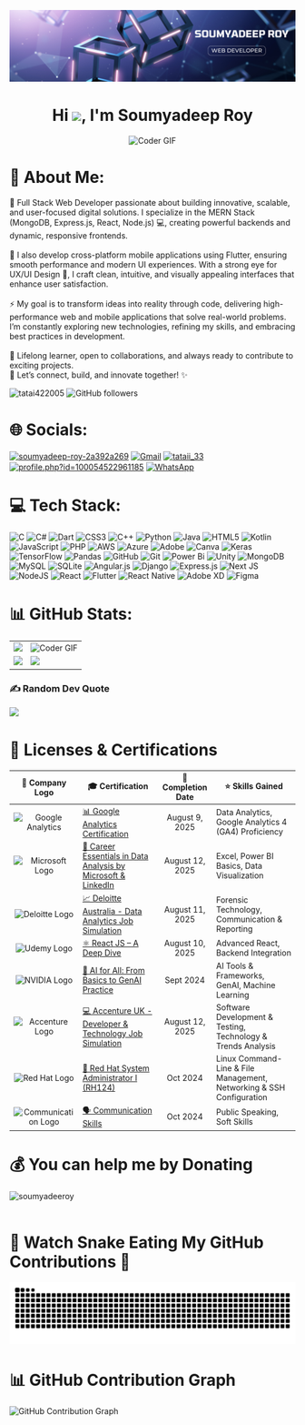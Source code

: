 ![logo](https://github.com/tatai422005/tatai422005/blob/main/Purple%20and%20Blue%20Futuristic%20Data%20Analyst%20LinkedIn%20Banner%20(2).png)
<h1 align="center">Hi <img src="https://github.com/TheDudeThatCode/TheDudeThatCode/blob/master/Assets/Hi.gif" width="35" />, I'm Soumyadeep Roy</h1> 

<div align="center">
  <img alt="Coder GIF" height="250" width="350" src="https://miro.medium.com/max/1360/0*7Q3yvSIv_t0ioJ-Z.gif" />
</div> 

# 💫 About Me:
🚀 Full Stack Web Developer passionate about building innovative, scalable, and user-focused digital solutions. I specialize in the MERN Stack (MongoDB, Express.js, React, Node.js) 💻, creating powerful backends and dynamic, responsive frontends.<br><br>📱 I also develop cross-platform mobile applications using Flutter, ensuring smooth performance and modern UI experiences. With a strong eye for UX/UI Design 🎨, I craft clean, intuitive, and visually appealing interfaces that enhance user satisfaction.<br><br>⚡ My goal is to transform ideas into reality through code, delivering high-performance web and mobile applications that solve real-world problems. I’m constantly exploring new technologies, refining my skills, and embracing best practices in development.<br><br>🌱 Lifelong learner, open to collaborations, and always ready to contribute to exciting projects.<br>📌 Let’s connect, build, and innovate together! ✨

<p align="left">
  <img src="https://komarev.com/ghpvc/?username=tatai422005&label=Profile%20views&color=0e75b6&style=flat" alt="tatai422005" />
  <img src="https://img.shields.io/github/followers/tatai422005?label=Followers&style=social" alt="GitHub followers" />
</p>

# 🌐 Socials:
<p align="left">
<a href="https://linkedin.com/in/soumyadeep-roy-2a392a269" target="blank"><img align="center" src="https://raw.githubusercontent.com/rahuldkjain/github-profile-readme-generator/master/src/images/icons/Social/linked-in-alt.svg" alt="soumyadeep-roy-2a392a269" height="30" width="40" /></a>
<a href="mailto:soumyadeep.roy2017@gmail.com" target="blank"><img align="center" src="https://upload.wikimedia.org/wikipedia/commons/4/4e/Gmail_Icon.png" alt="Gmail" height="40" width="40" /></a>
<a href="https://instagram.com/tataii_33" target="blank"><img align="center" src="https://raw.githubusercontent.com/rahuldkjain/github-profile-readme-generator/master/src/images/icons/Social/instagram.svg" alt="tataii_33" height="30" width="40" /></a>
<a href="https://fb.com/profile.php?id=100054522961185" target="blank"><img align="center" src="https://raw.githubusercontent.com/rahuldkjain/github-profile-readme-generator/master/src/images/icons/Social/facebook.svg" alt="profile.php?id=100054522961185" height="30" width="40" /></a>
<a href="https://wa.me/918159093038" target="blank"><img align="center" src="https://upload.wikimedia.org/wikipedia/commons/6/6b/WhatsApp.svg" alt="WhatsApp" height="40" width="40" /></a>
</p>


# 💻 Tech Stack:
![C](https://img.shields.io/badge/c-%2300599C.svg?style=for-the-badge&logo=c&logoColor=white) ![C#](https://img.shields.io/badge/c%23-%23239120.svg?style=for-the-badge&logo=csharp&logoColor=white) ![Dart](https://img.shields.io/badge/dart-%230175C2.svg?style=for-the-badge&logo=dart&logoColor=white) ![CSS3](https://img.shields.io/badge/css3-%231572B6.svg?style=for-the-badge&logo=css3&logoColor=white) ![C++](https://img.shields.io/badge/c++-%2300599C.svg?style=for-the-badge&logo=c%2B%2B&logoColor=white) ![Python](https://img.shields.io/badge/python-3670A0?style=for-the-badge&logo=python&logoColor=ffdd54) ![Java](https://img.shields.io/badge/java-%23ED8B00.svg?style=for-the-badge&logo=openjdk&logoColor=white) ![HTML5](https://img.shields.io/badge/html5-%23E34F26.svg?style=for-the-badge&logo=html5&logoColor=white) ![Kotlin](https://img.shields.io/badge/kotlin-%237F52FF.svg?style=for-the-badge&logo=kotlin&logoColor=white) ![JavaScript](https://img.shields.io/badge/javascript-%23323330.svg?style=for-the-badge&logo=javascript&logoColor=%23F7DF1E) ![PHP](https://img.shields.io/badge/php-%23777BB4.svg?style=for-the-badge&logo=php&logoColor=white) ![AWS](https://img.shields.io/badge/AWS-%23FF9900.svg?style=for-the-badge&logo=amazon-aws&logoColor=white) ![Azure](https://img.shields.io/badge/azure-%230072C6.svg?style=for-the-badge&logo=microsoftazure&logoColor=white) ![Adobe](https://img.shields.io/badge/adobe-%23FF0000.svg?style=for-the-badge&logo=adobe&logoColor=white) ![Canva](https://img.shields.io/badge/Canva-%2300C4CC.svg?style=for-the-badge&logo=Canva&logoColor=white) ![Keras](https://img.shields.io/badge/Keras-%23D00000.svg?style=for-the-badge&logo=Keras&logoColor=white) ![TensorFlow](https://img.shields.io/badge/TensorFlow-%23FF6F00.svg?style=for-the-badge&logo=TensorFlow&logoColor=white) ![Pandas](https://img.shields.io/badge/pandas-%23150458.svg?style=for-the-badge&logo=pandas&logoColor=white) ![GitHub](https://img.shields.io/badge/github-%23121011.svg?style=for-the-badge&logo=github&logoColor=white) ![Git](https://img.shields.io/badge/git-%23F05033.svg?style=for-the-badge&logo=git&logoColor=white) ![Power Bi](https://img.shields.io/badge/power_bi-F2C811?style=for-the-badge&logo=powerbi&logoColor=black) ![Unity](https://img.shields.io/badge/unity-%23000000.svg?style=for-the-badge&logo=unity&logoColor=white) ![MongoDB](https://img.shields.io/badge/MongoDB-%234ea94b.svg?style=for-the-badge&logo=mongodb&logoColor=white) ![MySQL](https://img.shields.io/badge/mysql-4479A1.svg?style=for-the-badge&logo=mysql&logoColor=white) ![SQLite](https://img.shields.io/badge/sqlite-%2307405e.svg?style=for-the-badge&logo=sqlite&logoColor=white) ![Angular.js](https://img.shields.io/badge/angular.js-%23E23237.svg?style=for-the-badge&logo=angularjs&logoColor=white) ![Django](https://img.shields.io/badge/django-%23092E20.svg?style=for-the-badge&logo=django&logoColor=white) ![Express.js](https://img.shields.io/badge/express.js-%23404d59.svg?style=for-the-badge&logo=express&logoColor=%2361DAFB) ![Next JS](https://img.shields.io/badge/Next-black?style=for-the-badge&logo=next.js&logoColor=white) ![NodeJS](https://img.shields.io/badge/node.js-6DA55F?style=for-the-badge&logo=node.js&logoColor=white) ![React](https://img.shields.io/badge/react-%2320232a.svg?style=for-the-badge&logo=react&logoColor=%2361DAFB) ![Flutter](https://img.shields.io/badge/Flutter-%2302569B.svg?style=for-the-badge&logo=Flutter&logoColor=white) ![React Native](https://img.shields.io/badge/react_native-%2320232a.svg?style=for-the-badge&logo=react&logoColor=%2361DAFB) ![Adobe XD](https://img.shields.io/badge/Adobe%20XD-470137?style=for-the-badge&logo=Adobe%20XD&logoColor=#FF61F6) ![Figma](https://img.shields.io/badge/figma-%23F24E1E.svg?style=for-the-badge&logo=figma&logoColor=white)
# 📊 GitHub Stats:
 <table>
  <tr>
    <td>
      <img src="https://github-readme-stats.vercel.app/api?username=tatai422005&theme=react&hide_border=false&include_all_commits=true&count_private=false" />
    </td>
    <td>
      <img alt="Coder GIF" height="250" width="350"
        src="https://images.squarespace-cdn.com/content/v1/5769fc401b631bab1addb2ab/1541580611624-TE64QGKRJG8SWAIUS7NS/ke17ZwdGBToddI8pDm48kPoswlzjSVMM-SxOp7CV59BZw-zPPgdn4jUwVcJE1ZvWQUxwkmyExglNqGp0IvTJZamWLI2zvYWH8K3-s_4yszcp2ryTI0HqTOaaUohrI8PI6FXy8c9PWtBlqAVlUS5izpdcIXDZqDYvprRqZ29Pw0o/coding-freak.gif" />
    </td>
  </tr>
  <tr>
    <td>
      <img src="https://nirzak-streak-stats.vercel.app/?user=tatai422005&theme=react&hide_border=false" />
    </td>
    <td>
      <img src="https://github-readme-stats.vercel.app/api/top-langs/?username=tatai422005&theme=react&hide_border=false&include_all_commits=true&count_private=false&layout=compact" />
    </td>
  </tr>
</table>


### ✍️ Random Dev Quote
![](https://quotes-github-readme.vercel.app/api?type=horizontal&theme=radical)

# 📜 Licenses & Certifications  

| 🏢 Company Logo | 🎓 Certification | 📅 Completion Date | ⭐ Skills Gained |
|:---------------:|-----------------|:------------------:|-----------------|
| <img src="https://www.gstatic.com/analytics-suite/header/suite/v2/ic_analytics.svg" alt="Google Analytics" width="40"/> | [📊 Google Analytics Certification](https://skillshop.credential.net/d90c6566-2c02-4db9-89ec-6bbacf0a90e3#acc.wXGBbzWU) | August 9, 2025 | Data Analytics, Google Analytics 4 (GA4) Proficiency |
| <img src="https://upload.wikimedia.org/wikipedia/commons/4/44/Microsoft_logo.svg" alt="Microsoft Logo" width="40"/> | [💼 Career Essentials in Data Analysis by Microsoft & LinkedIn](https://www.linkedin.com/learning/certificates/b6bc7bc31c51bfd6755c2a374ceb97f1d14efc514c1347eac418c66243fa7597) | August 12, 2025 | Excel, Power BI Basics, Data Visualization |
| <img src="https://upload.wikimedia.org/wikipedia/commons/2/2b/DeloitteNewSmall.png" alt="Deloitte Logo" width="40"/> | [📈 Deloitte Australia - Data Analytics Job Simulation](https://forage-uploads-prod.s3.amazonaws.com/completion-certificates/9PBTqmSxAf6zZTseP/io9DzWKe3PTsiS6GG_9PBTqmSxAf6zZTseP_Mq3C4QoLmoxPjpEwJ_1754939755746_completion_certificate.pdf) | August 11, 2025 | Forensic Technology, Communication & Reporting |
| <img src="https://www.langoly.com/wp-content/uploads/2022/09/udemy-logo.png" alt="Udemy Logo" width="40"/> | [⚛️ React JS – A Deep Dive](https://www.udemy.com/certificate/UC-af8e1c66-b80c-4fe7-9ea9-0808bbeba238/) | August 10, 2025 | Advanced React, Backend Integration |
| <img src="https://www.nvidia.com/content/dam/en-zz/Solutions/about-nvidia/logo-and-brand/01-nvidia-logo-vert-500x200-2c50-p@2x.png" alt="NVIDIA Logo" width="55"/> | [🤖 AI for All: From Basics to GenAI Practice](https://academy.nvidia.com/mod/certificate/view.php?id=18980&action=get) | Sept 2024 | AI Tools & Frameworks, GenAI, Machine Learning |
| <img src="https://cdn-assets.theforage.com/images/forage-schema-logo.png" alt="Accenture Logo" width="40"/> | [💻 Accenture UK - Developer & Technology Job Simulation](https://forage-uploads-prod.s3.amazonaws.com/completion-certificates/ovyvuqqNRQKBjNxbj/3xnZEj9kfpoQKW885_ovyvuqqNRQKBjNxbj_Mq3C4QoLmoxPjpEwJ_1755019606970_completion_certificate.pdf) | August 12, 2025 | Software Development & Testing, Technology & Trends Analysis |
| <img src="https://upload.wikimedia.org/wikipedia/commons/d/d8/Red_Hat_logo.svg" alt="Red Hat Logo" width="40"/> | [🐧 Red Hat System Administrator I (RH124)](https://drive.google.com/file/d/1Q0_dDvoN6lmDPFNK5tB2ipHLV5vpT78a/view?usp=sharing) | Oct 2024 | Linux Command-Line & File Management, Networking & SSH Configuration |
| <img src="https://mir-s3-cdn-cf.behance.net/projects/404/daca8c154289491.Y3JvcCw4NTAsNjY0LDAsMTY.jpg" alt="Communication Logo" width="40"/> | [🗣️ Communication Skills](https://drive.google.com/file/d/1fvQ1AfPaFdUN-1k60KqPPlDBTBGueqCZ/view?usp=sharing) | Oct 2024 | Public Speaking, Soft Skills |



 # 💰 You can help me by Donating
<p><a href="https://www.buymeacoffee.com/soumyadeeroy"> <img align="left" src="https://cdn.buymeacoffee.com/buttons/v2/default-yellow.png" height="50" width="210" alt="soumyadeeroy" /></a></p><br><br>

# 🐍 Watch Snake Eating My GitHub Contributions 🐍
<!-- Snake Game Repo View -->

![snake gif](https://github.com/tatai422005/tatai422005/blob/output/github-snake-dark.svg)

# 📊 GitHub Contribution Graph

![GitHub Contribution Graph](https://github-readme-activity-graph.vercel.app/graph?username=tatai422005&theme=react-dark&hide_border=true&area=true)

<!-- Proudly created with GPRM ( https://gprm.itsvg.in ) -->
